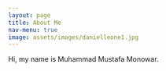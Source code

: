 ```yaml
---
layout: page
title: About Me
nav-menu: true
image: assets/images/danielleone1.jpg
---
```


Hi, my name is Muhammad Mustafa Monowar.
